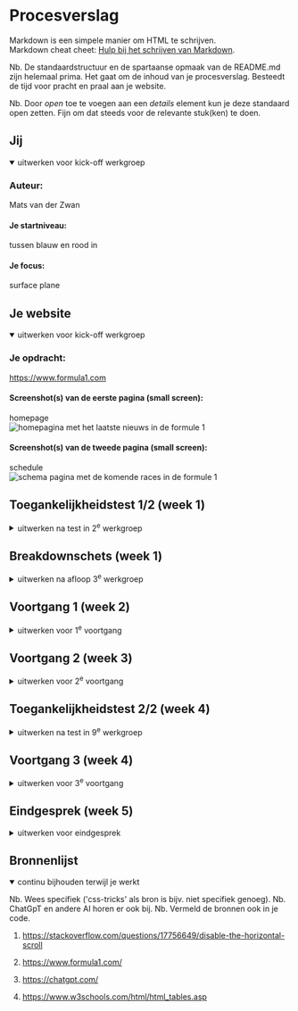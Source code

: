 # Procesverslag
Markdown is een simpele manier om HTML te schrijven.  
Markdown cheat cheet: [Hulp bij het schrijven van Markdown](https://github.com/adam-p/markdown-here/wiki/Markdown-Cheatsheet).

Nb. De standaardstructuur en de spartaanse opmaak van de README.md zijn helemaal prima. Het gaat om de inhoud van je procesverslag. Besteedt de tijd voor pracht en praal aan je website.

Nb. Door *open* toe te voegen aan een *details* element kun je deze standaard open zetten. Fijn om dat steeds voor de relevante stuk(ken) te doen.





## Jij

<details open>
  <summary>uitwerken voor kick-off werkgroep</summary>

  ### Auteur:
  Mats van der Zwan

  #### Je startniveau:
  tussen blauw en rood in

  #### Je focus:
  surface plane
 
</details>





## Je website

<details open>
  <summary>uitwerken voor kick-off werkgroep</summary>

  ### Je opdracht:
  https://www.formula1.com

  #### Screenshot(s) van de eerste pagina (small screen): 
  homepage  
  <img src="readme-images/IMG_9748.JPG" width="375px" alt="homepagina met het laatste nieuws in de formule 1">

  #### Screenshot(s) van de tweede pagina (small screen):
  schedule  
  <img src="readme-images/IMG_9746.JPG" width="375px" alt="schema pagina met de komende races in de formule 1">
 
</details>



## Toegankelijkheidstest 1/2 (week 1)

<details>
  <summary>uitwerken na test in 2<sup>e</sup> werkgroep</summary>

  ### Bevindingen
  Lijst met je bevindingen die in de test naar voren kwamen:

  Wat meteen opviel bij het taalgebruik is dat de taal de technische termen gebruikt uit de formule 1 wat voor mensen die voor
  het eerst op de site zitten toch best lastig zou kunnen zijn.

  Na het valideren van de HTML zijn er toch een hoop dingen die naar voren kwamen die niet helemaal goed waren.
  <img src="readme-images/htmlvalidatief1.png" width="375px" alt="breakdown van de hele 1e pagina">

  Het is afwisselend met de focusstyles, soms wel goed zichtbaar maar soms ook bijna niet.

  In sommige dynamische content area's is de heading hiërarchie niet meteen duidelijk, en dit kan screen readers beïnvloeden. 
  Hetzelfde geldt ook voor dynamisch geladen content en complexe layouts

  Niet alle foto's hebben een alt tekst of een eventuele lege alt. Ook zijn er geen alternatieve teksten voor grafieken o.i.d.
  Ook foto's met tekst bevatten deze tekst niet in de alt tekst.

  De video's bevatten zelf geen caption, maar sommige delen van de video worden onder de video uitgewerkt, bijvoorbeeld bij een interview.
  Ook transcript is niet beschikbaar.

  Er is geen ingeboude schakelaar voor darkmode en high contrast mode. Darkmode werkt ook niet met systeem instellingen
  maar high contrast mode wel.

  Niet alle animaties hebben de prefers-reduced-motion media query.

  Ook het contras kan op sommige plekken beter voor zowel tekst als iconen.

</details>



## Breakdownschets (week 1)

<details>
  <summary>uitwerken na afloop 3<sup>e</sup> werkgroep</summary>

  ### de hele pagina: 
  <img src="readme-images/breakdownschets1epagina.png" width="375px" alt="breakdown van de hele 1e pagina">
  <img src="readme-images/breakdownschets2epagina.png" width="375px" alt="breakdown van de hele 2e pagina">

  ### dynamisch deel (bijv menu): 
  <img src="readme-images/IMG_9796.PNG" width="375px" alt="breakdown van een dynamisch deel">

  ### wellicht nog een dynamisch deel (bijv filter): 
  <img src="readme-images/dummy-plaatje.jpg" width="375px" alt="breakdown van nog een dynamisch deel">

</details>





## Voortgang 1 (week 2)

<details>
  <summary>uitwerken voor 1<sup>e</sup> voortgang</summary>

  ### Stand van zaken
  Voordat we het eerste voortgangs gesprek hadden, had ik al een HTML opzet gemaakt voor mijn website. Dit heb ik gedaan met de ervaring die ik uit eerdere vakken heb geleerd. Tijdens het gesprek waren er zoals ik al wel verwacht had wel een aantal dingen die eventueel aangepast zouden moeten worden, maar dat lees je hieronder.


  ### Verslag van meeting
  hier na afloop snel de uitkomsten van de meeting vastleggen

  - Let op wanneer je een linkje gebruikt en wanneer je een button gebruikt.
  - Oefen (als je dit wilt) met een table i.p.v een list! (voor de driver standings)
  - Het grote paarse vlak zou je een aside kunnen maken.
  - Maak de site niet exact na, maar oefen met verschillende onderdelen die je ook zou willen leren.
  - De H1 kan ook een image zijn, maar vergeet dan niet een juiste alt tekst toe te voegen.
  Tijdens de eerste meeting zijn we met elkaar en de docent door elke site heen gegaan en hiervan geconstateerd wat de headings waren, en hoe de site in zijn algemeen is opgedeeld. Na een aantal tips & tricks is het wel gelukt om een goede opzet voor de website te maken.

</details>





## Voortgang 2 (week 3)

<details>
  <summary>uitwerken voor 2<sup>e</sup> voortgang</summary>

  ### Stand van zaken
  hier dit ging goed & dit was lastig (neem ook screenshots op van delen van je website en code)


  ### Agenda voor meeting
  samen met je groepje opstellen

  | student 1      | student 2          | student 3    | student 4        |
  | ---            | ---                | ---          | ---              |
  | dit bespreken  | en dit             | en ik dit    | en dan ik dat    |
  | en dat ook nog | dit als er tijd is | nog een punt | dit wil ik zeker |
  | ...            | ...                | ...          | ...              |


  ### Verslag van meeting
  hier na afloop snel de uitkomsten van de meeting vastleggen

  - punt 1
  - punt 2
  - nog een punt
- ...

</details>





## Toegankelijkheidstest 2/2 (week 4)

<details>
  <summary>uitwerken na test in 9<sup>e</sup> werkgroep</summary>

  ### Bevindingen
  Lijst met je bevindingen die in de test naar voren kwamen (geef ook aan wat er verbeterd is):

</details>





## Voortgang 3 (week 4)

<details>
  <summary>uitwerken voor 3<sup>e</sup> voortgang</summary>

  ### Stand van zaken
  hier dit ging goed & dit was lastig (neem ook screenshots op van delen van je website en code)


  ### Agenda voor meeting
  samen met je groepje opstellen

  | student 1      | student 2          | student 3    | student 4        |
  | ---            | ---                | ---          | ---              |
  | dit bespreken  | en dit             | en ik dit    | en dan ik dat    |
  | en dat ook nog | dit als er tijd is | nog een punt | dit wil ik zeker |
  | ...            | ...                | ...          | ...              |


  ### Verslag van meeting
  hier na afloop snel de uitkomsten van de meeting vastleggen

  - punt 1
  - punt 2
  - nog een punt
  - ...

</details>





## Eindgesprek (week 5)

<details>
  <summary>uitwerken voor eindgesprek</summary>

  ### Je uitkomst - karakteristiek screenshots:
  <img src="readme-images/dummy-plaatje.jpg" width="375px" alt="uitomst opdracht 1">


  ### Dit ging goed/Heb ik geleerd: 
  Korte omschrijving met plaatjes

  <img src="readme-images/dummy-plaatje.jpg" width="375px" alt="top">


  ### Dit was lastig/Is niet gelukt:
  Korte omschrijving met plaatjes

  <img src="readme-images/dummy-plaatje.jpg" width="375px" alt="bummer">
</details>





## Bronnenlijst

<details open>
  <summary>continu bijhouden terwijl je werkt</summary>

  Nb. Wees specifiek ('css-tricks' als bron is bijv. niet specifiek genoeg). 
  Nb. ChatGpT en andere AI horen er ook bij.
  Nb. Vermeld de bronnen ook in je code.

  1. https://stackoverflow.com/questions/17756649/disable-the-horizontal-scroll
  
  2. https://www.formula1.com/

  3. https://chatgpt.com/

  4. https://www.w3schools.com/html/html_tables.asp
  


</details>